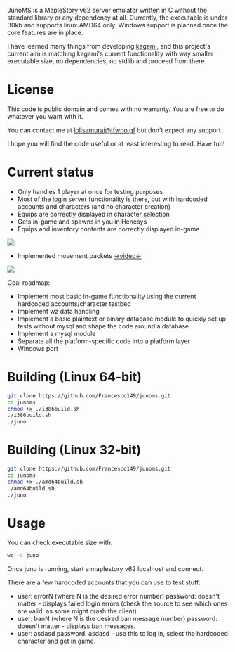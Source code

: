 JunoMS is a MapleStory v62 server emulator written in C without the standard 
library or any dependency at all. Currently, the executable is under 30kb and 
supports linux AMD64 only. Windows support is planned once the core features are
in place.

I have learned many things from developing 
[kagami](https://github.com/Francesco149/kagami), and this project's current aim
is matching kagami's current functionality with way smaller executable size, 
no dependencies, no stdlib and proceed from there.

# License
This code is public domain and comes with no warranty. You are free
to do whatever you want with it.

You can contact me at
[lolisamurai@tfwno.gf](mailto:lolisamurai@tfwno.gf) but don't
expect any support.

I hope you will find the code useful or at least interesting to
read. Have fun!

# Current status

* Only handles 1 player at once for testing purposes
* Most of the login server functionality is there, but with hardcoded accounts 
  and characters (and no character creation)
* Equips are correctly displayed in character selection
* Gets in-game and spawns in you in Henesys
* Equips and inventory contents are correctly displayed in-game

![](http://hnng.moe/f/GmU)

* Implemented movement packets 
[->video<-](https://www.youtube.com/watch?v=dq9u9c4WoXM)

![](http://hnng.moe/f/Gqd)

Goal roadmap:
* Implement most basic in-game functionality using the current hardcoded 
  accounts/character testbed
* Implement wz data handling
* Implement a basic plaintext or binary database module to quickly set up tests
  without mysql and shape the code around a database
* Implement a mysql module
* Separate all the platform-specific code into a platform layer
* Windows port

# Building (Linux 64-bit)
```bash
git clone https://github.com/Francesco149/junoms.git
cd junoms
chmod +x ./i386build.sh
./i386build.sh
./juno
```

# Building (Linux 32-bit)
```bash
git clone https://github.com/Francesco149/junoms.git
cd junoms
chmod +x ./amd64build.sh
./amd64build.sh
./juno
```

# Usage
You can check executable size with:

```bash
wc -c juno
```

Once juno is running, start a maplestory v62 localhost and connect.

There are a few hardcoded accounts that you can use to test stuff:

* user: errorN (where N is the desired error number) password: doesn't matter - 
  displays failed login errors (check the source to see which ones are valid, as
  some might crash the client).
* user: banN (where N is the desired ban message number) password: doesn't 
  matter - displays ban messages.
* user: asdasd password: asdasd - use this to log in, select the hardcoded 
  character and get in game.
